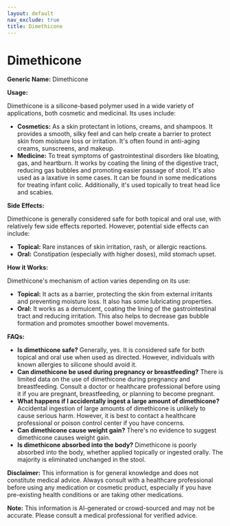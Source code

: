 ```yaml
---
layout: default
nav_exclude: true
title: Dimethicone
---
```


# Dimethicone

**Generic Name:** Dimethicone

**Usage:**

Dimethicone is a silicone-based polymer used in a wide variety of applications, both cosmetic and medicinal.  Its uses include:

* **Cosmetics:**  As a skin protectant in lotions, creams, and shampoos. It provides a smooth, silky feel and can help create a barrier to protect skin from moisture loss or irritation.  It's often found in anti-aging creams, sunscreens, and makeup.
* **Medicine:**  To treat symptoms of gastrointestinal disorders like bloating, gas, and heartburn.  It works by coating the lining of the digestive tract, reducing gas bubbles and promoting easier passage of stool. It's also used as a laxative in some cases. It can be found in some medications for treating infant colic.  Additionally, it's used topically to treat head lice and scabies.


**Side Effects:**

Dimethicone is generally considered safe for both topical and oral use, with relatively few side effects reported.  However, potential side effects can include:

* **Topical:**  Rare instances of skin irritation, rash, or allergic reactions.
* **Oral:**  Constipation (especially with higher doses), mild stomach upset.


**How it Works:**

Dimethicone's mechanism of action varies depending on its use:

* **Topical:**  It acts as a barrier, protecting the skin from external irritants and preventing moisture loss. It also has some lubricating properties.
* **Oral:**  It works as a demulcent, coating the lining of the gastrointestinal tract and reducing irritation.  This also helps to decrease gas bubble formation and promotes smoother bowel movements.


**FAQs:**

* **Is dimethicone safe?**  Generally, yes. It is considered safe for both topical and oral use when used as directed. However, individuals with known allergies to silicone should avoid it.
* **Can dimethicone be used during pregnancy or breastfeeding?**  There is limited data on the use of dimethicone during pregnancy and breastfeeding.  Consult a doctor or healthcare professional before using it if you are pregnant, breastfeeding, or planning to become pregnant.
* **What happens if I accidentally ingest a large amount of dimethicone?**  Accidental ingestion of large amounts of dimethicone is unlikely to cause serious harm.  However, it is best to contact a healthcare professional or poison control center if you have concerns.
* **Can dimethicone cause weight gain?** There's no evidence to suggest dimethicone causes weight gain.
* **Is dimethicone absorbed into the body?**  Dimethicone is poorly absorbed into the body, whether applied topically or ingested orally.  The majority is eliminated unchanged in the stool.


**Disclaimer:** This information is for general knowledge and does not constitute medical advice. Always consult with a healthcare professional before using any medication or cosmetic product, especially if you have pre-existing health conditions or are taking other medications.


**Note:** This information is AI-generated or crowd-sourced and may not be accurate. Please consult a medical professional for verified advice.